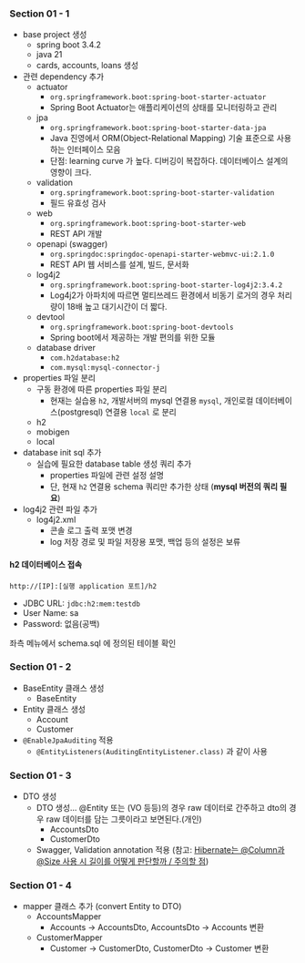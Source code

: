 ### Section 01 - 1

- base project 생성
  - spring boot 3.4.2
  - java 21
  - cards, accounts, loans 생성
- 관련 dependency 추가
  - actuator
    - `org.springframework.boot:spring-boot-starter-actuator`
    - Spring Boot Actuator는 애플리케이션의 상태를 모니터링하고 관리
  - jpa
    - `org.springframework.boot:spring-boot-starter-data-jpa`
    - Java 진영에서 ORM(Object-Relational Mapping) 기술 표준으로 사용하는 인터페이스 모음
    - 단점: learning curve 가 높다. 디버깅이 복잡하다. 데이터베이스 설계의 영향이 크다.
  - validation
    - `org.springframework.boot:spring-boot-starter-validation`
    - 필드 유효성 검사
  - web
    - `org.springframework.boot:spring-boot-starter-web`
    - REST API 개발
  - openapi (swagger)
    - `org.springdoc:springdoc-openapi-starter-webmvc-ui:2.1.0`
    - REST API 웹 서비스를 설계, 빌드, 문서화
  - log4j2
    - `org.springframework.boot:spring-boot-starter-log4j2:3.4.2`
    - Log4j2가 아파치에 따르면 멀티쓰레드 환경에서 비동기 로거의 경우 처리량이 18배 높고 대기시간이 더 짧다.
  - devtool
    - `org.springframework.boot:spring-boot-devtools`
    - Spring boot에서 제공하는 개발 편의를 위한 모듈
  - database driver
    - `com.h2database:h2`
    - `com.mysql:mysql-connector-j`
- properties 파일 분리
  - 구동 환경에 따른 properties 파일 분리
    - 현재는 실습용 `h2`, 개발서버의 mysql 연결용 `mysql`, 개인로컬 데이터베이스(postgresql) 연결용 `local` 로 분리
  - h2
  - mobigen
  - local
- database init sql 추가
  - 실습에 필요한 database table 생성 쿼리 추가
    - properties 파일에 관련 설정 설명
    - 단, 현재 `h2` 연결용 schema 쿼리만 추가한 상태 (**mysql 버전의 쿼리 필요**)
- log4j2 관련 파일 추가
  - log4j2.xml
    - 콘솔 로그 출력 포맷 변경
    - log 저장 경로 및 파일 저장용 포맷, 백업 등의 설정은 보류


#### h2 데이터베이스 접속

`http://[IP]:[실행 application 포트]/h2`

- JDBC URL: `jdbc:h2:mem:testdb`
- User Name: sa
- Password: 없음(공백)

좌측 메뉴에서 schema.sql 에 정의된 테이블 확인

### Section 01 - 2

- BaseEntity 클래스 생성
  - BaseEntity
- Entity 클래스 생성
  - Account
  - Customer
- `@EnableJpaAuditing` 적용
  - `@EntityListeners(AuditingEntityListener.class)` 과 같이 사용

### Section 01 - 3

- DTO 생성
  - DTO 생성... @Entity 또는 (VO 등등)의 경우 raw 데이터로 간주하고 dto의 경우 raw 데이터를 담는 그릇이라고 보면된다.(개인)
    - AccountsDto
    - CustomerDto
  - Swagger, Validation annotation 적용
    (참고: [Hibernate는 @Column과 @Size 사용 시 길이를 어떻게 판단할까 / 주의할 점](https://melonturtle.netlify.app/hibernate-column-size/))

### Section 01 - 4

- mapper 클래스 추가 (convert Entity to DTO)
  - AccountsMapper
    - Accounts -> AccountsDto, AccountsDto -> Accounts 변환
  - CustomerMapper
    - Customer -> CustomerDto, CustomerDto -> Customer 변환